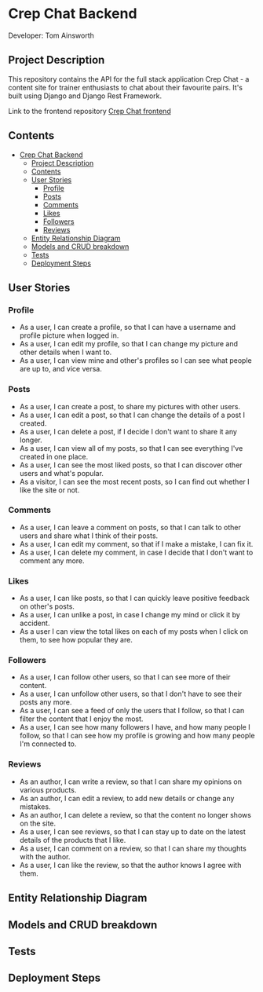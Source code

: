 # Crep Chat Backend

Developer: Tom Ainsworth

## Project Description

This repository contains the API for the full stack application Crep Chat - a content site for trainer enthusiasts to chat about their favourite pairs.
It's built using Django and Django Rest Framework.

Link to the frontend repository [Crep Chat frontend](https://github.com/Tom-Ainsworth/crepchat-frontend)

## Contents

- [Crep Chat Backend](#crep-chat-backend)
  - [Project Description](#project-description)
  - [Contents](#contents)
  - [User Stories](#user-stories)
    - [Profile](#profile)
    - [Posts](#posts)
    - [Comments](#comments)
    - [Likes](#likes)
    - [Followers](#followers)
    - [Reviews](#reviews)
  - [Entity Relationship Diagram](#entity-relationship-diagram)
  - [Models and CRUD breakdown](#models-and-crud-breakdown)
  - [Tests](#tests)
  - [Deployment Steps](#deployment-steps)

## User Stories

### Profile

- As a user, I can create a profile, so that I can have a username and profile picture when logged in.
- As a user, I can edit my profile, so that I can change my picture and other details when I want to.
- As a user, I can view mine and other's profiles so I can see what people are up to, and vice versa.

### Posts

- As a user, I can create a post, to share my pictures with other users.
- As a user, I can edit a post, so that I can change the details of a post I created.
- As a user, I can delete a post, if I decide I don't want to share it any longer.
- As a user, I can view all of my posts, so that I can see everything I've created in one place.
- As a user, I can see the most liked posts, so that I can discover other users and what's popular.
- As a visitor, I can see the most recent posts, so I can find out whether I like the site or not.

### Comments

- As a user, I can leave a comment on posts, so that I can talk to other users and share what I think of their posts.
- As a user, I can edit my comment, so that if I make a mistake, I can fix it.
- As a user, I can delete my comment, in case I decide that I don't want to comment any more.

### Likes

- As a user, I can like posts, so that I can quickly leave positive feedback on other's posts.
- As a user, I can unlike a post, in case I change my mind or click it by accident.
- As a user I can view the total likes on each of my posts when I click on them, to see how popular they are.

### Followers

- As a user, I can follow other users, so that I can see more of their content.
- As a user, I can unfollow other users, so that I don't have to see their posts any more.
- As a user, I can see a feed of only the users that I follow, so that I can filter the content that I enjoy the most.
- As a user, I can see how many followers I have, and how many people I follow, so that I can see how my profile is growing and how many people I'm connected to.

### Reviews

- As an author, I can write a review, so that I can share my opinions on various products.
- As an author, I can edit a review, to add new details or change any mistakes.
- As an author, I can delete a review, so that the content no longer shows on the site.
- As a user, I can see reviews, so that I can stay up to date on the latest details of the products that I like.
- As a user, I can comment on a review, so that I can share my thoughts with the author.
- As a user, I can like the review, so that the author knows I agree with them.

## Entity Relationship Diagram

## Models and CRUD breakdown

## Tests

## Deployment Steps
